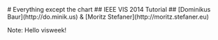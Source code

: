 <section data-background="assets/kitten.gif">
# Everything except the chart
## IEEE VIS 2014 Tutorial
## [Dominikus Baur](http://do.minik.us) & [Moritz Stefaner](http://moritz.stefaner.eu)


Note:
Hello visweek!
</section>